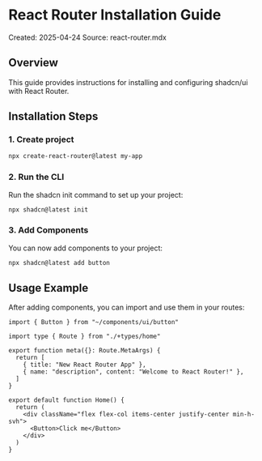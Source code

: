 # React Router Installation Guide

Created: 2025-04-24
Source: react-router.mdx

## Overview

This guide provides instructions for installing and configuring shadcn/ui with React Router.

## Installation Steps

### 1. Create project

```bash
npx create-react-router@latest my-app
```

### 2. Run the CLI

Run the shadcn init command to set up your project:

```bash
npx shadcn@latest init
```

### 3. Add Components

You can now add components to your project:

```bash
npx shadcn@latest add button
```

## Usage Example

After adding components, you can import and use them in your routes:

```tsx
import { Button } from "~/components/ui/button"

import type { Route } from "./+types/home"

export function meta({}: Route.MetaArgs) {
  return [
    { title: "New React Router App" },
    { name: "description", content: "Welcome to React Router!" },
  ]
}

export default function Home() {
  return (
    <div className="flex flex-col items-center justify-center min-h-svh">
      <Button>Click me</Button>
    </div>
  )
}
```